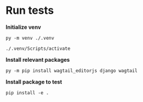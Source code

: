 # Run tests

**Initialize venv**

`py -m venv ./.venv`

`./.venv/Scripts/activate`

**Install relevant packages**

`py -m pip install wagtail_editorjs django wagtail`

**Install package to test**

`pip install -e .`
